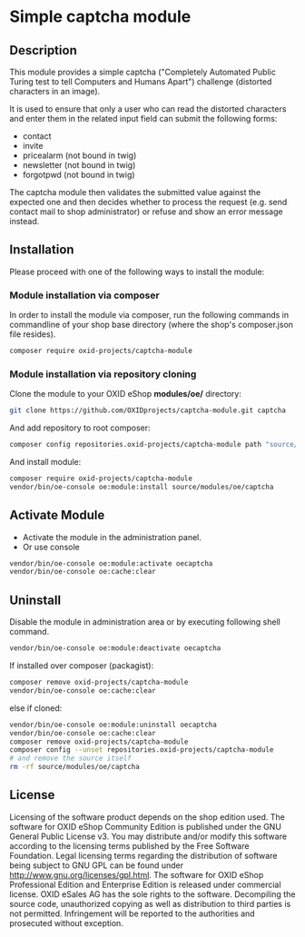 # Simple captcha module

## Description

This module provides a simple captcha ("Completely Automated Public Turing test to tell Computers and Humans Apart")
challenge (distorted characters in an image).

It is used to ensure that only a user who can read the distorted characters and enter them in the related input field
can submit the following forms:
 - contact
 - invite
 - pricealarm (not bound in twig)
 - newsletter (not bound in twig)
 - forgotpwd (not bound in twig)

The captcha module then validates the submitted value against the expected one and then decides whether to process the
request (e.g. send contact mail to shop administrator) or refuse and show an error message instead.

## Installation

Please proceed with one of the following ways to install the module:

### Module installation via composer

In order to install the module via composer, run the following commands in commandline of your shop base directory 
(where the shop's composer.json file resides).

```bash
composer require oxid-projects/captcha-module
```

### Module installation via repository cloning

Clone the module to your OXID eShop **modules/oe/** directory:
```bash
git clone https://github.com/OXIDprojects/captcha-module.git captcha
```
And add repository to root composer:
```bash
composer config repositories.oxid-projects/captcha-module path "source/modules/oe/captcha"
```
And install module:
```bash
composer require oxid-projects/captcha-module
vendor/bin/oe-console oe:module:install source/modules/oe/captcha
```

## Activate Module

- Activate the module in the administration panel.
- Or use console
```bash
vendor/bin/oe-console oe:module:activate oecaptcha
vendor/bin/oe-console oe:cache:clear
```

## Uninstall

Disable the module in administration area or by executing following shell command.
```bash
vendor/bin/oe-console oe:module:deactivate oecaptcha
```
If installed over composer (packagist):
```bash
composer remove oxid-projects/captcha-module
vendor/bin/oe-console oe:cache:clear
```
else if cloned:
```bash
vendor/bin/oe-console oe:module:uninstall oecaptcha
vendor/bin/oe-console oe:cache:clear
composer remove oxid-projects/captcha-module
composer config --unset repositories.oxid-projects/captcha-module
# and remove the source itself
rm -rf source/modules/oe/captcha
```

## License

Licensing of the software product depends on the shop edition used. The software for OXID eShop Community Edition
is published under the GNU General Public License v3. You may distribute and/or modify this software according to
the licensing terms published by the Free Software Foundation. Legal licensing terms regarding the distribution of
software being subject to GNU GPL can be found under http://www.gnu.org/licenses/gpl.html. The software for OXID eShop
Professional Edition and Enterprise Edition is released under commercial license. OXID eSales AG has the sole rights to
the software. Decompiling the source code, unauthorized copying as well as distribution to third parties is not
permitted. Infringement will be reported to the authorities and prosecuted without exception.
